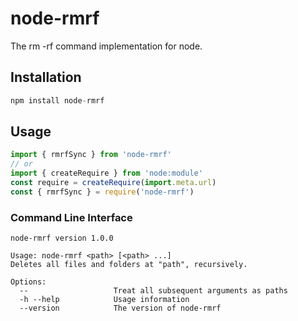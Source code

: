 # node-rmrf
The rm -rf command implementation for node.

## Installation

```js
npm install node-rmrf
```

## Usage

```js
import { rmrfSync } from 'node-rmrf'
// or
import { createRequire } from 'node:module'
const require = createRequire(import.meta.url)
const { rmrfSync } = require('node-rmrf')
```

### Command Line Interface

```
node-rmrf version 1.0.0

Usage: node-rmrf <path> [<path> ...]
Deletes all files and folders at "path", recursively.

Options:
  --                   Treat all subsequent arguments as paths
  -h --help            Usage information
  --version            The version of node-rmrf
